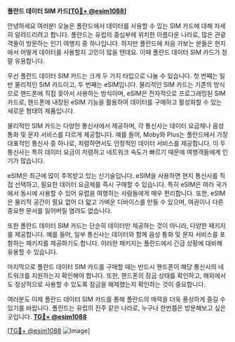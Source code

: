 **폴란드 데이터 SIM 카드[[TG💪+ @esim1088](https://t.me/s/esim1088)]**

안녕하세요 여러분! 오늘은 폴란드에서 데이터를 사용할 수 있는 SIM 카드에 대해 자세히 알려드리려고 합니다. 폴란드는 유럽의 중심부에 위치한 아름다운 나라로, 많은 관광객들이 방문하는 인기 여행지 중 하나입니다. 하지만 폴란드에 처음 가보는 분들은 현지에서 어떻게 데이터를 사용할지 고민이 많을 텐데요. 이때 폴란드 데이터 SIM 카드가 정말 유용합니다.

우선 폴란드 데이터 SIM 카드는 크게 두 가지 타입으로 나눌 수 있습니다. 첫 번째는 일반 물리적인 SIM 카드이고, 두 번째는 eSIM입니다. 물리적인 SIM 카드는 기존의 방식으로 핸드폰에 직접 꽂아서 사용하는 방식이며, eSIM은 전자적으로 프로그래밍된 SIM 카드로, 핸드폰에 내장된 eSIM 기능을 활용하여 데이터를 구매하고 활성화할 수 있는 새로운 형태의 제품입니다.

물리적인 SIM 카드는 다양한 통신사에서 제공하며, 각 통신사는 데이터 요금제나 음성 통화 및 문자 서비스를 다르게 제공합니다. 예를 들어, Moby와 Plus는 폴란드에서 가장 대표적인 통신사 중 하나로, 저렴하면서도 안정적인 데이터 서비스를 제공합니다. 이 두 통신사는 특히 데이터 요금이 저렴하고 네트워크 속도가 빠르기 때문에 여행객들에게 인기가 많습니다.

eSIM은 최근에 많이 주목받고 있는 신기술입니다. eSIM을 사용하면 현지 통신사를 직접 선택하고, 필요한 데이터 요금제를 즉시 구매할 수 있습니다. 특히 eSIM은 여러 국가에서 동시에 사용할 수 있어 유럽을 여행하는 사람들에게 매우 편리합니다. 또한, eSIM은 물리적 공간이 필요 없어 더 얇고 가벼운 디바이스를 만들 수 있으며, 여권이나 다른 중요한 문서를 잃어버릴 염려도 없습니다.

또한 폴란드 데이터 SIM 카드는 단순히 데이터만 제공하는 것이 아니라, 다양한 패키지를 제공합니다. 예를 들어, 일부 통신사는 데이터와 함께 음성 통화 및 문자 서비스를 포함하는 패키지를 제공하기도 합니다. 이러한 패키지는 폴란드에서 긴급 상황에 대비해 유용할 수 있습니다.

마지막으로 폴란드 데이터 SIM 카드를 구매할 때는 반드시 핸드폰이 해당 통신사의 네트워크를 지원하는지 확인해야 합니다. 또한, 핸드폰의 잠금 상태를 확인하고, 해외에서도 정상적으로 사용할 수 있도록 잠금을 해제했는지 확인하는 것이 중요합니다.

여러분도 이제 폴란드 데이터 SIM 카드를 통해 폴란드의 매력을 더욱 풍성하게 즐길 수 있기를 바랍니다. 폴란드는 유럽의 진주 같은 나라로, 누구나 한번쯤은 방문해보고 싶은 곳입니다. **[TG💪+ @esim1088](https://t.me/s/esim1088)**

[[TG💪+ @esim1088](https://t.me/s/esim1088) ![Image](https://i.postimg.cc/Y0z9fWf4/image.png)]